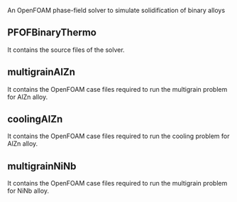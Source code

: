 An OpenFOAM phase-field solver to simulate solidification of binary alloys

## PFOFBinaryThermo

It contains the source files of the solver.

## multigrainAlZn

It contains the OpenFOAM case files required to run the multigrain problem for AlZn alloy.

## coolingAlZn

It contains the OpenFOAM case files required to run the cooling problem for AlZn alloy.

## multigrainNiNb

It contains the OpenFOAM case files required to run the multigrain problem for NiNb alloy.
